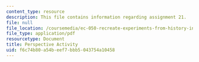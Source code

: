 ```yaml
---
content_type: resource
description: This file contains information regarding assignment 21.
file: null
file_location: /coursemedia/ec-050-recreate-experiments-from-history-inform-the-future-from-the-past-galileo-january-iap-2010/f6c74b80a54beef7bbb5043754a10458_MITEC_050IAP10_assn21.pdf
file_type: application/pdf
resourcetype: Document
title: Perspective Activity
uid: f6c74b80-a54b-eef7-bbb5-043754a10458
---
```

